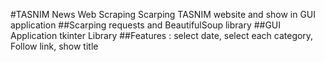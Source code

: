 #TASNIM News Web Scraping
Scarping TASNIM website and show in GUI application
##Scarping
requests and BeautifulSoup library
##GUI Application
tkinter Library
##Features :
select date, select each category, Follow link, show title
